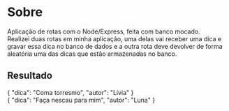 # Sobre
Aplicação de rotas com o Node/Express, feita com banco mocado.<br>
Realizei duas rotas em minha aplicação, uma delas vai receber uma dica e
gravar essa dica no banco de dados e a outra rota deve devolver de forma
aleatória uma das dicas que estão armazenadas no banco.<br>







## Resultado

{
    "dica": "Coma torresmo",
    "autor": "Lívia"
}
<br>
{
    "dica": "Faça nescau para mim",
    "autor": "Luna"
}


